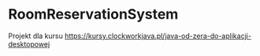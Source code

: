 # RoomReservationSystem
Projekt dla kursu https://kursy.clockworkjava.pl/java-od-zera-do-aplikacji-desktopowej
